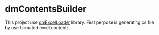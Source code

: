 # dmContentsBuilder

This project use [dmExcelLoader](https://github.com/realswoosh/dmExcelLoader) library. 
First perpose is generating cs file by use formated excel contents.
